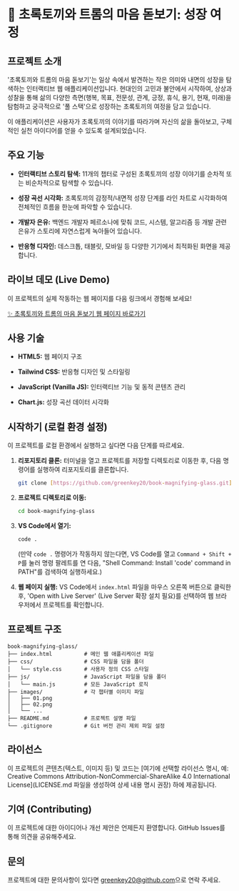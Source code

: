 # 🌿 초록토끼와 트롬의 마음 돋보기: 성장 여정

## 프로젝트 소개

'초록토끼와 트롬의 마음 돋보기'는 일상 속에서 발견하는 작은 의미와 내면의 성장을 탐색하는 인터랙티브 웹 애플리케이션입니다. 현대인의 고민과 불안에서 시작하여, 상상과 성찰을 통해 삶의 다양한 측면(행복, 목표, 전문성, 관계, 긍정, 휴식, 용기, 현재, 미래)을 탐험하고 궁극적으로 '풀 스택'으로 성장하는 초록토끼의 여정을 담고 있습니다.

이 애플리케이션은 사용자가 초록토끼의 이야기를 따라가며 자신의 삶을 돌아보고, 구체적인 실천 아이디어를 얻을 수 있도록 설계되었습니다.

## 주요 기능

* **인터랙티브 스토리 탐색:** 11개의 챕터로 구성된 초록토끼의 성장 이야기를 순차적 또는 비순차적으로 탐색할 수 있습니다.

* **성장 곡선 시각화:** 초록토끼의 감정적/내면적 성장 단계를 라인 차트로 시각화하여 전체적인 흐름을 한눈에 파악할 수 있습니다.

* **개발자 은유:** 백엔드 개발자 페르소나에 맞춰 코드, 시스템, 알고리즘 등 개발 관련 은유가 스토리에 자연스럽게 녹아들어 있습니다.

* **반응형 디자인:** 데스크톱, 태블릿, 모바일 등 다양한 기기에서 최적화된 화면을 제공합니다.

## 라이브 데모 (Live Demo)

이 프로젝트의 실제 작동하는 웹 페이지를 다음 링크에서 경험해 보세요!

[✨ 초록토끼와 트롬의 마음 돋보기 웹 페이지 바로가기](https://greenkey20.github.io/book-magnifying-glass/)

## 사용 기술

* **HTML5:** 웹 페이지 구조

* **Tailwind CSS:** 반응형 디자인 및 스타일링

* **JavaScript (Vanilla JS):** 인터랙티브 기능 및 동적 콘텐츠 관리

* **Chart.js:** 성장 곡선 데이터 시각화

## 시작하기 (로컬 환경 설정)

이 프로젝트를 로컬 환경에서 실행하고 싶다면 다음 단계를 따르세요.

1.  **리포지토리 클론:**
    터미널을 열고 프로젝트를 저장할 디렉토리로 이동한 후, 다음 명령어를 실행하여 리포지토리를 클론합니다.

    ```bash
    git clone [https://github.com/greenkey20/book-magnifying-glass.git](https://github.com/greenkey20/book-magnifying-glass.git)
    ```

2.  **프로젝트 디렉토리로 이동:**

    ```bash
    cd book-magnifying-glass
    ```

3.  **VS Code에서 열기:**

    ```bash
    code .
    ```

    (만약 `code .` 명령어가 작동하지 않는다면, VS Code를 열고 `Command + Shift + P`를 눌러 명령 팔레트를 연 다음, "Shell Command: Install 'code' command in PATH"를 검색하여 실행하세요.)

4.  **웹 페이지 실행:**
    VS Code에서 `index.html` 파일을 마우스 오른쪽 버튼으로 클릭한 후, 'Open with Live Server' (Live Server 확장 설치 필요)를 선택하여 웹 브라우저에서 프로젝트를 확인합니다.

## 프로젝트 구조

```
book-magnifying-glass/
├── index.html          # 메인 웹 애플리케이션 파일
├── css/                # CSS 파일을 담을 폴더
│   └── style.css       # 사용자 정의 CSS 스타일
├── js/                 # JavaScript 파일을 담을 폴더
│   └── main.js         # 모든 JavaScript 로직
├── images/             # 각 챕터별 이미지 파일
│   ├── 01.png
│   ├── 02.png
│   └── ...
├── README.md           # 프로젝트 설명 파일
└── .gitignore          # Git 버전 관리 제외 파일 설정
```

## 라이선스

이 프로젝트의 콘텐츠(텍스트, 이미지 등) 및 코드는 [여기에 선택할 라이선스 명시, 예: Creative Commons Attribution-NonCommercial-ShareAlike 4.0 International License](LICENSE.md 파일을 생성하여 상세 내용 명시 권장) 하에 제공됩니다.

## 기여 (Contributing)

이 프로젝트에 대한 아이디어나 개선 제안은 언제든지 환영합니다. GitHub Issues를 통해 의견을 공유해주세요.

## 문의

프로젝트에 대한 문의사항이 있다면 [greenkey20@github.com](mailto:greenkey20@github.com)으로 연락 주세요.